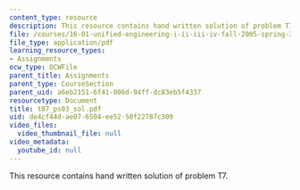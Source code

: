 ```yaml
---
content_type: resource
description: This resource contains hand written solution of problem T7.
file: /courses/16-01-unified-engineering-i-ii-iii-iv-fall-2005-spring-2006/de4cf44dae076504ee5250f22787c309_t07_ps03_sol.pdf
file_type: application/pdf
learning_resource_types:
- Assignments
ocw_type: OCWFile
parent_title: Assignments
parent_type: CourseSection
parent_uid: a6eb2151-6f41-806d-94ff-dc83eb5f4337
resourcetype: Document
title: t07_ps03_sol.pdf
uid: de4cf44d-ae07-6504-ee52-50f22787c309
video_files:
  video_thumbnail_file: null
video_metadata:
  youtube_id: null
---
```

This resource contains hand written solution of problem T7.

